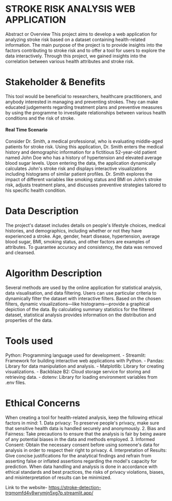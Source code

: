 <h1>STROKE RISK ANALYSIS WEB APPLICATION</h1>

</h1> Abstract or Overview </h1>
This project aims to develop a web application for analyzing stroke risk based on a dataset containing health-related information. The main purpose of the project is to provide insights into the factors contributing to stroke risk and to offer a tool for users to explore the data interactively. Through this project, we gained insights into the correlation between various health attributes and stroke risk.

<h1> Stakeholder & Benefits </h1>
This tool would be beneficial to researchers, healthcare practitioners, and anybody interested in managing and preventing strokes. They can make educated judgements regarding treatment plans and preventive measures by using the programme to investigate relationships between various health conditions and the risk of stroke.
<h4>Real Time Scenario</h4>
Consider Dr. Smith, a medical professional, who is evaluating middle-aged patients for stroke risk. Using this application, Dr. Smith enters the medical history and demographic information for a fictitious 52-year-old patient named John Doe who has a history of hypertension and elevated average blood sugar levels. Upon entering the data, the application dynamically calculates John's stroke risk and displays interactive visualizations including histograms of similar patient profiles. Dr. Smith explores the impact of different variables like smoking status and BMI on John’s stroke risk, adjusts treatment plans, and discusses preventive strategies tailored to his specific health condition.

<h1> Data Description </h1>
The project's dataset includes details on people's lifestyle choices, medical histories, and demographics, including whether or not they have experienced a stroke. Age, gender, heart disease, hypertension, average blood sugar, BMI, smoking status, and other factors are examples of attributes. To guarantee accuracy and consistency, the data was removed and cleansed.


<h1> Algorithm Description </h1>
Several methods are used by the online application for statistical analysis, data visualisation, and data filtering. Users can use particular criteria to dynamically filter the dataset with interactive filters. Based on the chosen filters, dynamic visualizations—like histograms—provide a graphical depiction of the data. By calculating summary statistics for the filtered dataset, statistical analysis provides information on the distribution and properties of the data.


<h1>Tools used </h1>
Python: Programming language used for development.
- Streamlit: Framework for building interactive web applications with Python.
- Pandas: Library for data manipulation and analysis.
- Matplotlib: Library for creating visualizations.
- Backblaze B2: Cloud storage service for storing and retrieving data.
- dotenv: Library for loading environment variables from .env files.


<h1>Ethical Concerns</h1>
When creating a tool for health-related analysis, keep the following ethical factors in mind:
1. Data privacy: To preserve people's privacy, make sure that sensitive health data is handled securely and anonymously.
2. Bias and Fairness: Take precautions to ensure that the analysis is fair by being aware of any potential biases in the data and methods employed.
3. Informed Consent: Obtain the necessary consent before using someone's data for analysis in order to respect their right to privacy.
4. Interpretation of Results: Give concise justifications for the analytical findings and refrain from asserting false or inflated assertions regarding the model's capacity for prediction.
When data handling and analysis is done in accordance with ethical standards and best practices, the risks of privacy violations, biases, and misinterpretation of results can be minimized.



Link to the website-
https://stroke-detection-trqmomfd4v8wrymjn5xg7p.streamlit.app/
